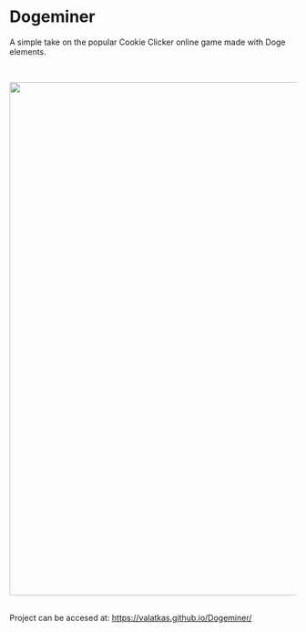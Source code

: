 # Dogeminer

A simple take on the popular Cookie Clicker online game made with Doge elements.

<br>
<p align="center">
  <img width="900" height="auto" src="https://a.pomf.cat/drvwhn.jpg">
</p>
<br>
Project can be accesed at: <a href="https://valatkas.github.io/Dogeminer/">https://valatkas.github.io/Dogeminer/</a>
